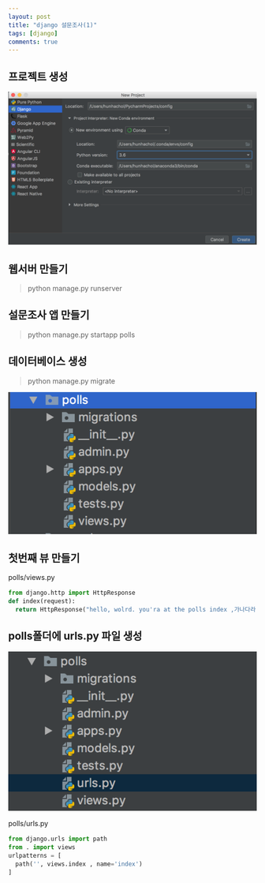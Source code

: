 ```yaml
---
layout: post
title: "django 설문조사(1)"
tags: [django]
comments: true
---
```



## 프로젝트 생성
![polls1(1).png](/../images/polls1(1).png)



## 웹서버 만들기

> python manage.py runserver



## 설문조사 앱 만들기 

> python manage.py startapp polls

## 데이터베이스 생성

> python manage.py migrate



![polls1(2).png](/../images/polls1(2).png)



## 첫번째 뷰 만들기 

polls/views.py

~~~python
from django.http import HttpResponse
def index(request):
  return HttpResponse("hello, wolrd. you'ra at the polls index ,가나다라 마바사")
~~~

## polls폴더에 urls.py 파일 생성

![polls1(3).png](/../images/polls1(3).png)

polls/urls.py

~~~python
from django.urls import path
from . import views
urlpatterns = [
  path('', views.index , name='index')
]
~~~











